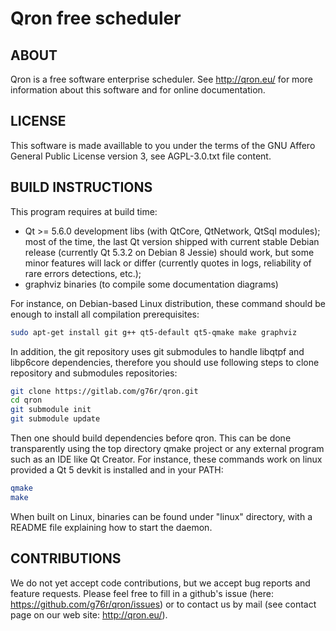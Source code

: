 Qron free scheduler
===================

ABOUT
-----

Qron is a free software enterprise scheduler.
See http://qron.eu/ for more information about this software and
for online documentation.

LICENSE
-------

This software is made availlable to you under the terms of the GNU Affero
General Public License version 3, see AGPL-3.0.txt file content.

BUILD INSTRUCTIONS
------------------

This program requires at build time:
* Qt >= 5.6.0 development libs (with QtCore, QtNetwork, QtSql modules);
  most of the time, the last Qt version shipped with current stable Debian
  release (currently Qt 5.3.2 on Debian 8 Jessie) should work,
  but some minor features will lack or differ (currently quotes in logs,
  reliability of rare errors detections, etc.);
* graphviz binaries (to compile some documentation diagrams)

For instance, on Debian-based Linux distribution, these command should be
enough to install all compilation prerequisites:
``` bash
sudo apt-get install git g++ qt5-default qt5-qmake make graphviz
```

In addition, the git repository uses git submodules to handle libqtpf and
libp6core dependencies, therefore you should use following steps to clone
repository and submodules repositories:

``` bash
git clone https://gitlab.com/g76r/qron.git
cd qron
git submodule init
git submodule update
```

Then one should build dependencies before qron.
This can be done transparently using the top directory qmake project or any
external program such as an IDE like Qt Creator.
For instance, these commands work on linux provided a Qt 5 devkit is installed
and in your PATH:

``` bash
qmake
make
```

When built on Linux, binaries can be found under "linux" directory, with a
README file explaining how to start the daemon.

CONTRIBUTIONS
-------------

We do not yet accept code contributions, but we accept bug reports and feature
requests. Please feel free to fill in a github's issue (here: https://github.com/g76r/qron/issues) or to contact us by mail (see contact page on our web site:
http://qron.eu/).

